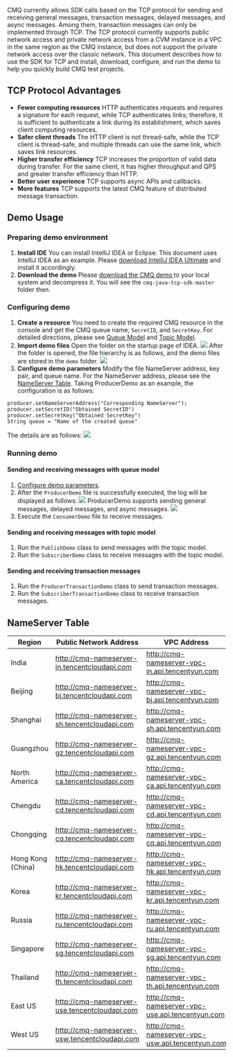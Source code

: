CMQ currently allows SDK calls based on the TCP protocol for sending and receiving general messages, transaction messages, delayed messages, and async messages. Among them, transaction messages can only be implemented through TCP.
The TCP protocol currently supports public network access and private network access from a CVM instance in a VPC in the same region as the CMQ instance, but does not support the private network access over the classic network.
This document describes how to use the SDK for TCP and install, download, configure, and run the demo to help you quickly build CMQ test projects.
## TCP Protocol Advantages
- **Fewer computing resources**
HTTP authenticates requests and requires a signature for each request, while TCP authenticates links; therefore, it is sufficient to authenticate a link during its establishment, which saves client computing resources.
- **Safer client threads**
The HTTP client is not thread-safe, while the TCP client is thread-safe, and multiple threads can use the same link, which saves link resources.
- **Higher transfer efficiency**
TCP increases the proportion of valid data during transfer. For the same client, it has higher throughput and QPS and greater transfer efficiency than HTTP.
- **Better user experience**
TCP supports async APIs and callbacks.
- **More features**
TCP supports the latest CMQ feature of distributed message transaction.

## Demo Usage
### Preparing demo environment
1. **Install IDE**
You can install IntelliJ IDEA or Eclipse. This document uses IntelliJ IDEA as an example.
Please [download IntelliJ IDEA Ultimate](https://www.jetbrains.com/idea/) and install it accordingly.
2. **Download the demo**
Please [download the CMQ demo ](https://github.com/tencentyun/cmq-java-tcp-sdk) to your local system and decompress it. You will see the `cmq-java-tcp-sdk-master` folder then.

### Configuring demo
1. **Create a resource**
You need to create the required CMQ resource in the console and get the CMQ queue name, `SecretID`, and `SecretKey`.
For detailed directions, please see [Queue Model](https://intl.cloud.tencent.com/document/product/406/8436) and [Topic Model](https://intl.cloud.tencent.com/document/product/406/8437).
2. **Import demo files**
Open the folder on the startup page of IDEA.
![](https://main.qcloudimg.com/raw/8a3ba96ef290ad50f6f0d20c01594f5d.png)
After the folder is opened, the file hierarchy is as follows, and the demo files are stored in the `demo` folder.
![](https://main.qcloudimg.com/raw/1fc9235f7ae621fec4105fb173725d89.png)
3. **Configure demo parameters**<span id="peizhi"></span>
Modify the file NameServer address, key pair, and queue name. For the NameServer address, please see the [NameServer Table](#Nameserver).
Taking ProducerDemo as an example, the configuration is as follows:
```
producer.setNameServerAddress("Corresponding NameServer");
producer.setSecretID("Obtained SecretID")
producer.setSecretKey("Obtained SecretKey")
String queue = "Name of the created queue"
```
The details are as follows:
![](https://main.qcloudimg.com/raw/63f196eb05b263cff7f4ea5c8881a8c1.png)

### Running demo
#### Sending and receiving messages with queue model
 1. [Configure demo parameters](#peizhi).
 2. After the `ProducerDemo` file is successfully executed, the log will be displayed as follows:
 ![](https://main.qcloudimg.com/raw/151a28f513b8eebe78eea9e47fe2b732.png)
 ProducerDemo supports sending general messages, delayed messages, and async messages.
![](https://main.qcloudimg.com/raw/0562f412da247090198fb79540d90d8e.png)
 3. Execute the `ConsumerDemo` file to receive messages.

#### Sending and receiving messages with topic model
 1. Run the `PublishDemo` class to send messages with the topic model.
 2. Run the `SubscriberDemo` class to receive messages with the topic model.

#### Sending and receiving transaction messages
 1. Run the `ProducerTransactionDemo` class to send transaction messages.
 2. Run the `SubscriberTransactionDemo` class to receive transaction messages.

## NameServer Table<span id="Nameserver"></span>
| Region     | Public Network Address   | VPC Address       |
| -------- | ------------ | -------------------------- |
| India     | http://cmq-nameserver-in.tencentcloudapi.com | http://cmq-nameserver-vpc-in.api.tencentyun.com |
| Beijing     | http://cmq-nameserver-bj.tencentcloudapi.com| http://cmq-nameserver-vpc-bj.api.tencentyun.com |
| Shanghai     |http://cmq-nameserver-sh.tencentcloudapi.com| http://cmq-nameserver-vpc-sh.api.tencentyun.com |
| Guangzhou     | http://cmq-nameserver-gz.tencentcloudapi.com | http://cmq-nameserver-vpc-gz.api.tencentyun.com |
| North America     | http://cmq-nameserver-ca.tencentcloudapi.com| http://cmq-nameserver-vpc-ca.api.tencentyun.com |
| Chengdu     | http://cmq-nameserver-cd.tencentcloudapi.com | http://cmq-nameserver-vpc-cd.api.tencentyun.com|
| Chongqing     | http://cmq-nameserver-cq.tencentcloudapi.com | http://cmq-nameserver-vpc-cq.api.tencentyun.com |
| Hong Kong (China)     |http://cmq-nameserver-hk.tencentcloudapi.com | http://cmq-nameserver-vpc-hk.api.tencentyun.com |
| Korea     | http://cmq-nameserver-kr.tencentcloudapi.com | http://cmq-nameserver-vpc-kr.api.tencentyun.com |
| Russia   | http://cmq-nameserver-ru.tencentcloudapi.com | http://cmq-nameserver-vpc-ru.api.tencentyun.com|
| Singapore   | http://cmq-nameserver-sg.tencentcloudapi.com                 | http://cmq-nameserver-vpc-sg.api.tencentyun.com          |
| Thailand     | http://cmq-nameserver-th.tencentcloudapi.com| http://cmq-nameserver-vpc-th.api.tencentyun.com |
| East US     | http://cmq-nameserver-use.tencentcloudapi.com | http://cmq-nameserver-vpc-use.api.tencentyun.com        |
| West US     | http://cmq-nameserver-usw.tencentcloudapi.com | http://cmq-nameserver-vpc-usw.api.tencentyun.com |

